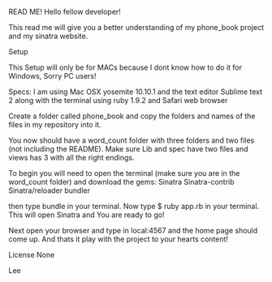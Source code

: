 READ ME!
Hello fellow developer!

This read me will give you a better understanding of my phone_book project and my sinatra website.

Setup

This Setup will only be for MACs because I dont know how to do it for Windows, Sorry PC users!

Specs: I am using Mac OSX yosemite 10.10.1 and the text editor Sublime text 2 along with the terminal using ruby 1.9.2 and Safari web browser

Create a folder called phone_book and copy the folders and names of the files in my repository into it.

You now should have a word_count folder with three folders and two files (not including the README). Make sure Lib and spec have two files and views has 3 with all the right endings.

To begin you will need to open the terminal (make sure you are in the word_count folder) and download the gems: Sinatra Sinatra-contrib Sinatra/reloader bundler

then type bundle in your terminal. Now type $ ruby app.rb in your terminal. This will open Sinatra and You are ready to go!

Next open your browser and type in local:4567 and the home page should come up. And thats it play with the project to your hearts content!

License None

Lee